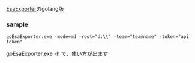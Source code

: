 
[EsaExporter](https://github.com/NAL-6295/EsaExporter)のgolang版

### sample
```
goEsaExporter.exe -mode=md -root="d:\\" -team="teamname" -token="api token"
```

goEsaExporter.exe -h
で、使い方が出ます